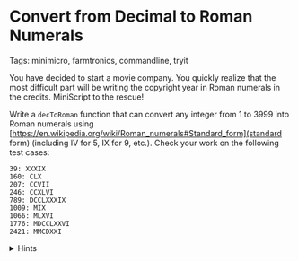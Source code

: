 # Convert from Decimal to Roman Numerals

Tags: minimicro, farmtronics, commandline, tryit

You have decided to start a movie company.  You quickly realize that the most difficult part will be writing the copyright year in Roman numerals in the credits.  MiniScript to the rescue!

Write a `decToRoman` function that can convert any integer from 1 to 3999 into Roman numerals using [https://en.wikipedia.org/wiki/Roman_numerals#Standard_form](standard form) (including IV for 5, IX for 9, etc.).  Check your work on the following test cases:

```
39: XXXIX
160: CLX
207: CCVII
246: CCXLVI
789: DCCLXXXIX
1009: MIX
1066: MLXVI
1776: MDCCLXXVI
2421: MMCDXXI
```

<details>
<summary>Hints</summary>

You will need a map that encodes the Roman letters for 1, 4, 5, 9, 10, 40, 59, 90, and so on up to 1000.  Then, your function will enter a loop, looking for the biggest such value that is not bigger than your number.  When you find that, add the letters to your output string, and _subtract_ that value from your number.  Repeat until the number has gone to zero.

</details>
